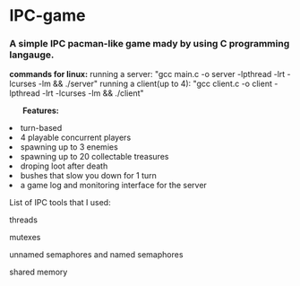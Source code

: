 # IPC-game
<h3>A simple IPC pacman-like game mady by using C programming langauge.</h3>

<b>commands for linux:</b>
running a server: "gcc main.c -o server -lpthread -lrt -lcurses -lm && ./server"
running a client(up to 4): "gcc client.c -o client -lpthread -lrt -lcurses -lm && ./client"

<ul><b>Features:</b></ul>
<li>turn-based</li>
<li>4 playable concurrent players</li>
<li>spawning up to 3 enemies</li>
<li>spawning up to 20 collectable treasures</li>
<li>droping loot after death</li>
<li>bushes that slow you down for 1 turn</li>
<li>a game log and monitoring interface for the server</li>

List of IPC tools that I used:

threads

mutexes

unnamed semaphores and named semaphores

shared memory

